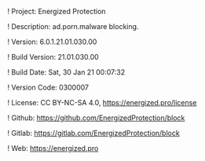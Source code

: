 ! Project: Energized Protection

! Description: ad.porn.malware blocking.

! Version: 6.0.1.21.01.030.00

! Build Version: 21.01.030.00

! Build Date: Sat, 30 Jan 21 00:07:32

! Version Code: 0300007

! License: CC BY-NC-SA 4.0, https://energized.pro/license

! Github: https://github.com/EnergizedProtection/block

! Gitlab: https://gitlab.com/EnergizedProtection/block


! Web: https://energized.pro
